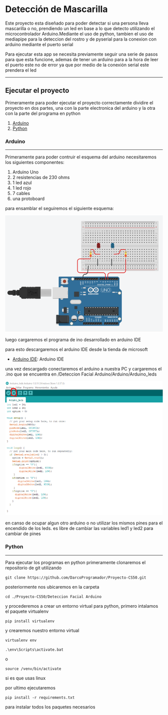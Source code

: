 # Detección de Mascarilla
Este proyecto esta diseñado para poder detectar si una persona lleva mascarilla o no, prendiendo un  led en base a lo que detecto utilizando el microcontrolador Arduino.Mediante el uso de python, tambien el uso de mediapipe para la deteccion del rostro y de pyserial para la conexion con arduino mediante  el puerto serial

Para ejecutar esta app se necesita previamente seguir una serie de pasos para que esta funcione, ademas de tener un arduino para a la hora de leer el puerto este no de error ya que por medio de la conexión serial este prendera el led
***
## Ejecutar el proyecto
Primeramente para poder ejecutar el proyecto correctamente dividire el proyecto en dos partes, una con la parte electronica del arduino y la otra con la parte del programa en python

1. [Arduino](#arduino)
2. [Python](#python)

### Arduino
***
Primeramente para poder contruir el esquema del arduino necesitaremos los siguientes componentes:
1. Arduino Uno
2. 2 resistencias de 230 ohms
3. 1 led azul
4. 1 led rojo
5. 7 cables
6. una protoboard

para ensamblar el seguiremos el siguiente esquema:

![Esquema Arduino](/imagenes/Esquema_arduino.png)

luego cargaremos el programa de ino desarrollado en arduino IDE

para esto descargaremos el arduino IDE desde la tienda de microsoft
* [Arduino IDE](https://apps.microsoft.com/store/detail/9NBLGGH4RSD8?hl=en-us&gl=US): Arduino IDE

una vez descargado conectaremos el arduino a nuestra PC y cargaremos el .ino que se encuentra en /Deteccion Facial Arduino/Arduino/Arduino_leds

![Arduino IDE](/imagenes/Arduino_IDE.png)

en canso de ocupar algun otro arduino o no utilizar los mismos pines para el encendido de los leds. es libre de cambiar las variables led1 y led2 para cambiar de pines

### Python
***

Para ejecutar los programas en python primeramente clonaremos el repositorio de git utilizando

```
git clone https://github.com/DarcoProgramador/Proyecto-CS50.git
```

posteriormente nos ubicaremos en la carpeta

```
cd ./Proyecto-CS50/Deteccion Facial Arduino
```

y procederemos a crear un entorno virtual para python, primero intalamos el paquete virtualenv

```
pip install virtualenv
```

y crearemos nuestro entorno virtual

```
virtualenv env
```
```
.\env\Scripts\activate.bat
```
o
```
source /venv/bin/activate
```
si es que usas linux

por ultimo ejecutaremos
```
pip install -r requirements.txt
```
para instalar todos los paquetes necesarios